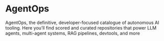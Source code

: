 # AgentOps
AgentOps, the definitive, developer-focused catalogue of autonomous AI tooling. Here you’ll find scored and curated repositories that power LLM agents, multi-agent systems, RAG pipelines, devtools, and more
